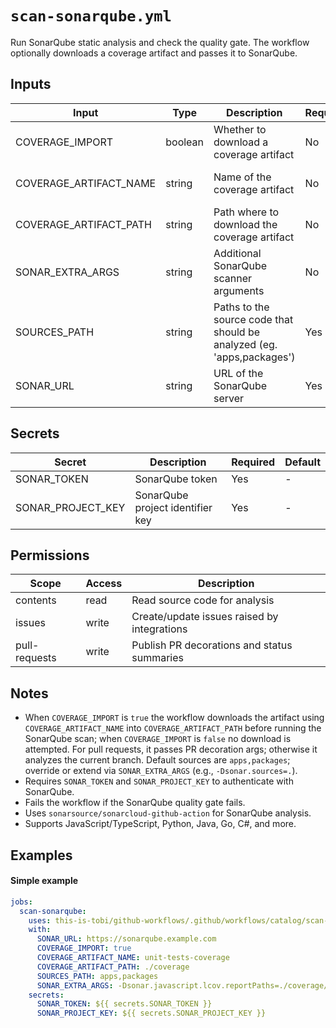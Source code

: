 # `scan-sonarqube.yml`

Run SonarQube static analysis and check the quality gate. The workflow optionally downloads a coverage artifact and passes it to SonarQube.

## Inputs

| Input                  | Type    | Description                                                            | Required | Default             |
| ---------------------- | ------- | ---------------------------------------------------------------------- | -------- | ------------------- |
| COVERAGE_IMPORT        | boolean | Whether to download a coverage artifact                                | No       | false               |
| COVERAGE_ARTIFACT_NAME | string  | Name of the coverage artifact                                          | No       | unit-tests-coverage |
| COVERAGE_ARTIFACT_PATH | string  | Path where to download the coverage artifact                           | No       | ./coverage          |
| SONAR_EXTRA_ARGS       | string  | Additional SonarQube scanner arguments                                 | No       | -                   |
| SOURCES_PATH           | string  | Paths to the source code that should be analyzed (eg. 'apps,packages') | Yes      | -                   |
| SONAR_URL              | string  | URL of the SonarQube server                                            | Yes      | -                   |

## Secrets

| Secret            | Description                      | Required | Default |
| ----------------- | -------------------------------- | -------- | ------- |
| SONAR_TOKEN       | SonarQube token                  | Yes      | -       |
| SONAR_PROJECT_KEY | SonarQube project identifier key | Yes      | -       |

## Permissions

| Scope         | Access | Description                                 |
| ------------- | ------ | ------------------------------------------- |
| contents      | read   | Read source code for analysis               |
| issues        | write  | Create/update issues raised by integrations |
| pull-requests | write  | Publish PR decorations and status summaries |

## Notes

- When `COVERAGE_IMPORT` is `true` the workflow downloads the artifact using `COVERAGE_ARTIFACT_NAME` into `COVERAGE_ARTIFACT_PATH` before running the SonarQube scan; when `COVERAGE_IMPORT` is `false` no download is attempted. For pull requests, it passes PR decoration args; otherwise it analyzes the current branch. Default sources are `apps,packages`; override or extend via `SONAR_EXTRA_ARGS` (e.g., `-Dsonar.sources=.`).
- Requires `SONAR_TOKEN` and `SONAR_PROJECT_KEY` to authenticate with SonarQube.
- Fails the workflow if the SonarQube quality gate fails.
- Uses `sonarsource/sonarcloud-github-action` for SonarQube analysis.
- Supports JavaScript/TypeScript, Python, Java, Go, C#, and more.

## Examples

#### Simple example

```yaml
jobs:
  scan-sonarqube:
    uses: this-is-tobi/github-workflows/.github/workflows/catalog/scan-sonarqube.yml@main
    with:
      SONAR_URL: https://sonarqube.example.com
      COVERAGE_IMPORT: true
      COVERAGE_ARTIFACT_NAME: unit-tests-coverage
      COVERAGE_ARTIFACT_PATH: ./coverage
      SOURCES_PATH: apps,packages
      SONAR_EXTRA_ARGS: -Dsonar.javascript.lcov.reportPaths=./coverage/apps/api/lcov.info,./coverage/apps/client/lcov.info,./coverage/packages/shared/lcov.info -Dsonar.coverage.exclusions=**/*.spec.js,**/*.spec.ts,**/*.vue,**/assets/** -Dsonar.exclusions=**/*.spec.js,**/*.spec.ts,**/*.vue
    secrets:
      SONAR_TOKEN: ${{ secrets.SONAR_TOKEN }}
      SONAR_PROJECT_KEY: ${{ secrets.SONAR_PROJECT_KEY }}
```
